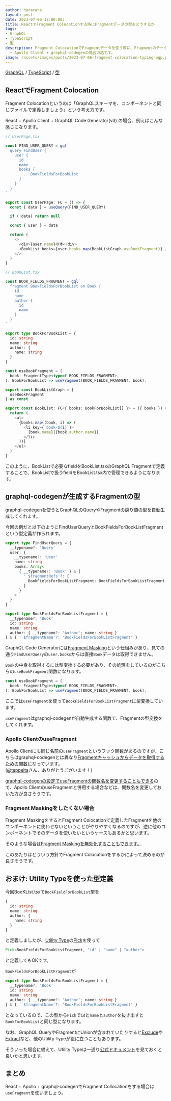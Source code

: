 ```yaml
---
author: haracane
layout: post
date: 2023-07-06 12:00:00J
title: ReactでFragment Colocationする時にFragmentデータの型をどうするか
tags:
- GraphQL
- TypeScript
- 型
description: Fragment ColocationでFragmentデータを使う際に、Fragmentのデータを型変換をする必要があったので対応しました。なお、React
  + Apollo Client + graphql-codegenの場合の話です。
image: /assets/images/posts/2023-07-06-fragment-colocation-typing-ogp.png
---
```

<!-- tag_links -->
[GraphQL](/tags/graphql/) / [TypeScript](/tags/typescript/) / [型](/tags/type/)

<!-- content -->
## ReactでFragment Colocation

Fragment Colocationというのは「GraphQLスキーマを、コンポーネントと同じファイルで定義しましょう」という考え方です。

React + Apollo Client + GraphQL Code Generator(v3) の場合、例えばこんな感じになります。

```typescript
// UserPage.tsx

const FIND_USER_QUERY = gql`
  query FindUser {
    user {
      id
      name
      books {
        ...BookFieldsForBookList
      }
    }
  }
`

export const UserPage: FC = () => {
  const { data } = useQuery(FIND_USER_QUERY)

  if (!data) return null

  const { user } = data

  return (
    <>
      <div>{user.name}の本</div>
      <BookList books={user.books.map(BookListGraph.useBookFragment)} />
    </>
  )
}
```

```typescript
// BookList.tsx

const BOOK_FIELDS_FRAGMENT = gql`
  fragment BookFieldsForBookList on Book {
    id
    name
    author {
      id
      name
    }
  }
`

export type BookForBookList = {
  id: string
  name: string
  author: {
    name: string
  }
}

const useBookFragment = (
  book: FragmentType<typeof BOOK_FIELDS_FRAGMENT>,
): BookForBookList => useFragment(BOOK_FIELDS_FRAGMENT, book),

export const BookListGraph = {
  useBookFragment
} as const

export const BookList: FC<{ books: BookForBookList[] }> = ({ books }) => {
  return (
    <ul>
      {books.map((book, i) => (
        <li key={`book-${i}`}>
          {book.name}({book.author.name})
        </li>
      ))}
    </ul>
  )
}
```

このように、BookListで必要なfieldをBookList.tsxのGraphQL Fragmentで定義することで、BookListで扱うfieldをBookList.tsx内で管理できるようになります。

## graphql-codegenが生成するFragmentの型

graphql-codegenを使うとGraphQLのQueryやFragmentの戻り値の型を自動生成してくれます。

今回の例だと以下のようにFindUserQueryとBookFieldsForBookListFragmentという型定義が作られます。

```typescript
export type FindUserQuery = {
  __typename?: 'Query'
  user: {
    __typename?: 'User'
    name: string
    books: Array<
      { __typename?: 'Book' } & {
        ' $fragmentRefs'?: {
          BookFieldsForBookListFragment: BookFieldsForBookListFragment
        }
      }
    >
  }
}
```

```typescript
export type BookFieldsForBookListFragment = {
  __typename?: 'Book'
  id: string
  name: string
  author: { __typename?: 'Author'; name: string }
} & { ' $fragmentName'?: 'BookFieldsForBookListFragment' }
```

GraphQL Code Generatorには<a href="https://the-guild.dev/graphql/codegen/plugins/presets/preset-client#fragment-masking" target="_blank">Fragment Masking</a>という仕組みがあり、見ての通り`FindUserQuery`の`user.books`からは直接`Book`データは取得できません。

`Book`の中身を取得するには型変換する必要があり、その処理をしているのがこちらの`useBookFragment`関数になります。

```typescript
const useBookFragment = (
  book: FragmentType<typeof BOOK_FIELDS_FRAGMENT>,
): BookForBookList => useFragment(BOOK_FIELDS_FRAGMENT, book),
```

ここでは`useFragment`を使って`BookFieldsForBookListFragment`に型変換しています。

`useFragment`はgraphql-codegenが自動生成する関数で、Fragmentの型変換をしてくれます。

### Apollo ClientのuseFragment

Apollo Clientにも同じ名前の`useFragment`というフック関数があるのですが、こちらはgraphql-codegenとは異なり<a href="https://www.apollographql.com/docs/react/api/react/hooks-experimental/#usefragment" target="_blank">Fragmentキャッシュからデータを取得するための関数</a>になっています。
<br/>
(<a href="https://twitter.com/_teppeita" target="_blank">@teppeita</a>さん、ありがとうございます！)

<a href="https://the-guild.dev/graphql/codegen/plugins/presets/preset-client#the-usefragment-helper" target="_blank">graphql-codegenの設定でuseFragmentの関数名を変更することもできる</a>ので、Apollo ClientのuseFragmentと併用する場合などは、関数名を変更しておいた方が良さそうです。

### Fragment Maskingをしたくない場合

Fragment MaskingをするとFragment Colocationで定義したFragmentを他のコンポーネントに使わせないということがやりやすくなるのですが、逆に他のコンポーネントでそのデータを使いたいというケースもあるかと思います。

そのような場合は<a href="https://the-guild.dev/graphql/codegen/plugins/presets/preset-client#how-to-disable-fragment-masking" target="_blank">Fragment Maskingを無効化することもできます。</a>

このあたりはどういう方針でFragment Colocationをするかによって決めるのが良さそうです。

<!--
## useFragmentについて

今回はFragmentデータの型変換に`useFragment`を使いましたが、`useFragment`にはApollo Client Cacheからデータを取得するという機能があります。

キャッシュの話は今回の記事とは直接関係ないのですが、

- Fragmentデータの型変換をするには`useFragment`を使う必要がある
- `useFragment`を使う場合はキャッシュについても理解しておく必要がある

ので、`useFragment`のキャッシュの流れについても簡単に説明しておきます。

## useFragmentでのキャッシュデータの取得

例えば今回の例で

1. ユーザーページで今回のように`Book`データを取得
2. 他のページで`Book`データを取得して`Book`のキャッシュを更新
3. ユーザーページに戻ってきて`useFragment`を使って`Book`データを取得

という流れでページを表示した場合の場合で説明します。

この場合、3で`useFragment`を使って`Book`データを取得すると1で取得したデータではなく2でキャッシュされた`Book`データが返ります。

この記事ではApollo Client Cacheの流れについてはこれくらいの説明にとどめますが、詳しく知りたい方は<a href="https://www.apollographql.com/docs/react/caching/overview/" target="_blank">Apollo Client Cacheの公式ドキュメント</a>をご覧ください。

-->

## おまけ: Utility Typeを使った型定義

今回BooKList.tsxで`BookFieldForBookList`型を

```typescript
{
  id: string
  name: string
  author: {
    name: string
  }
}
```

と定義しましたが、<a href="https://www.typescriptlang.org/docs/handbook/utility-types.html" target="_blank">Utility Type</a>の<a href="https://www.typescriptlang.org/docs/handbook/utility-types.html#picktype-keys" targeT="_blank">Pick</a>を使って

```typescript
Pick<BookFieldsForBookListFragment, "id" | "name" | "author">
```

と定義してもOKです。

`BookFieldsForBookListFragment`が

```typescript
export type BookFieldsForBookListFragment = {
  __typename?: 'Book'
  id: string
  name: string
  author: { __typename?: 'Author'; name: string }
} & { ' $fragmentName'?: 'BookFieldsForBookListFragment' }
```

となっているので、この型から`Pick`で`id`と`name`と`author`を抜き出すと`BookForBookList`と同じ型になります。

なお、GraphQL QueryやFragmentにUnionが含まれていたりすると<a href="https://www.typescriptlang.org/docs/handbook/utility-types.html#excludeuniontype-excludedmembers" target="_blank">Exclude</a>や<a href="https://www.typescriptlang.org/docs/handbook/utility-types.html#extracttype-union" target="_blank">Extract</a>など、他のUtility Typeが役に立つこともあります。

そういった場合に備えて、Utility Typeは一通り<a href="https://www.typescriptlang.org/docs/handbook/utility-types.html" target="_blank">公式ドキュメント</a>を見ておくと良いかと思います。

## まとめ

React + Apollo + graphql-codegenでFragment Collocationをする場合は`useFragment`を使いましょう。
